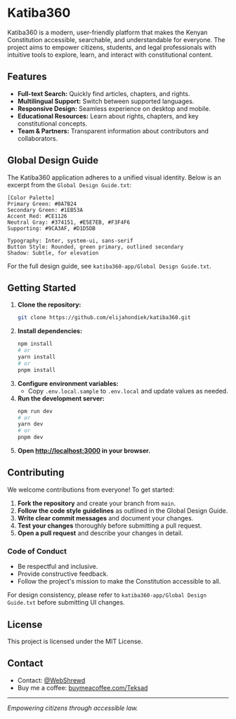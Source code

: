 # Katiba360

Katiba360 is a modern, user-friendly platform that makes the Kenyan Constitution accessible, searchable, and understandable for everyone. The project aims to empower citizens, students, and legal professionals with intuitive tools to explore, learn, and interact with constitutional content.

## Features
- **Full-text Search:** Quickly find articles, chapters, and rights.
- **Multilingual Support:** Switch between supported languages.
- **Responsive Design:** Seamless experience on desktop and mobile.
- **Educational Resources:** Learn about rights, chapters, and key constitutional concepts.
- **Team & Partners:** Transparent information about contributors and collaborators.

## Global Design Guide
The Katiba360 application adheres to a unified visual identity. Below is an excerpt from the `Global Design Guide.txt`:

```
[Color Palette]
Primary Green: #0A7B24
Secondary Green: #1EB53A
Accent Red: #CE1126
Neutral Gray: #374151, #E5E7EB, #F3F4F6
Supporting: #9CA3AF, #D1D5DB

Typography: Inter, system-ui, sans-serif
Button Style: Rounded, green primary, outlined secondary
Shadow: Subtle, for elevation
```

For the full design guide, see `katiba360-app/Global Design Guide.txt`.

## Getting Started
1. **Clone the repository:**
   ```sh
   git clone https://github.com/elijahondiek/katiba360.git
   ```
2. **Install dependencies:**
   ```sh
   npm install
   # or
   yarn install
   # or
   pnpm install
   ```
3. **Configure environment variables:**
   - Copy `.env.local.sample` to `.env.local` and update values as needed.
4. **Run the development server:**
   ```sh
   npm run dev
   # or
   yarn dev
   # or
   pnpm dev
   ```
5. **Open [http://localhost:3000](http://localhost:3000) in your browser.**

## Contributing
We welcome contributions from everyone! To get started:

1. **Fork the repository** and create your branch from `main`.
2. **Follow the code style guidelines** as outlined in the Global Design Guide.
3. **Write clear commit messages** and document your changes.
4. **Test your changes** thoroughly before submitting a pull request.
5. **Open a pull request** and describe your changes in detail.

### Code of Conduct
- Be respectful and inclusive.
- Provide constructive feedback.
- Follow the project's mission to make the Constitution accessible to all.

For design consistency, please refer to `katiba360-app/Global Design Guide.txt` before submitting UI changes.

## License
This project is licensed under the MIT License.

## Contact
- Contact: [@WebShrewd](https://x.com/WebShrewd)
- Buy me a coffee: [buymeacoffee.com/Teksad](https://buymeacoffee.com/Teksad)

---

*Empowering citizens through accessible law.*
